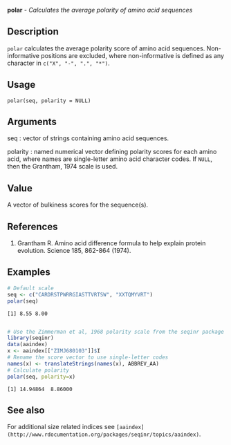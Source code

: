**polar** - *Calculates the average polarity of amino acid sequences*

Description
--------------------

`polar` calculates the average polarity score of amino acid sequences. 
Non-informative positions are excluded, where non-informative is defined as any 
character in `c("X", "-", ".", "*")`.


Usage
--------------------
```
polar(seq, polarity = NULL)
```

Arguments
-------------------

seq
:   vector of strings containing amino acid sequences.

polarity
:   named numerical vector defining polarity scores for 
each amino acid, where names are single-letter amino acid 
character codes. If `NULL`, then the Grantham, 1974
scale is used.




Value
-------------------

A vector of bulkiness scores for the sequence(s).


References
-------------------


1. Grantham R. Amino acid difference formula to help explain protein evolution. 
Science 185, 862-864 (1974).




Examples
-------------------

```R
# Default scale
seq <- c("CARDRSTPWRRGIASTTVRTSW", "XXTQMYVRT")
polar(seq)

```


```
[1] 8.55 8.00

```


```R

# Use the Zimmerman et al, 1968 polarity scale from the seqinr package
library(seqinr)
data(aaindex)
x <- aaindex[["ZIMJ680103"]]$I
# Rename the score vector to use single-letter codes
names(x) <- translateStrings(names(x), ABBREV_AA)
# Calculate polarity
polar(seq, polarity=x)

```


```
[1] 14.94864  8.86000

```



See also
-------------------

For additional size related indices see `[aaindex](http://www.rdocumentation.org/packages/seqinr/topics/aaindex)`.






